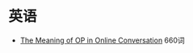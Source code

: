 # 英语

*   [The Meaning of OP in Online Conversation](https://www.lifewire.com/what-does-o-p-stand-for-2483372) 660词
